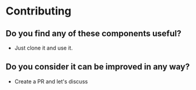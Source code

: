 # Contributing

## Do you find any of these components useful?

- Just clone it and use it.

## Do you consider it can be improved in any way?

- Create a PR and let's discuss
